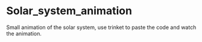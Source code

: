 # Solar_system_animation

Small animation of the solar system, use trinket to paste the code and watch the animation.
